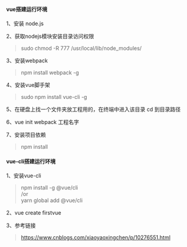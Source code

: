 #### vue搭建运行环境

1、安装 node.js  

2、获取nodejs模块安装目录访问权限    
> sudo chmod -R 777 /usr/local/lib/node_modules/    

3、安装webpack
> npm install webpack -g

4、安装vue脚手架
> sudo npm install vue-cli -g 

5、在硬盘上找一个文件夹放工程用的，在终端中进入该目录 cd 到目录路径

6、vue init webpack 工程名字

7、安装项目依赖  
> npm install


#### vue-cli搭建运行环境

1、安装vue-cli
> npm install -g @vue/cli  
> /or    
> yarn global add @vue/cli  

2、vue create firstvue

3、参考链接
> https://www.cnblogs.com/xiaoyaoxingchen/p/10276551.html


